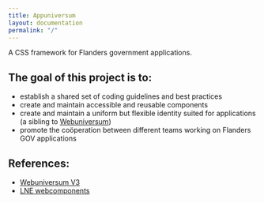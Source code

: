 ```yaml
---
title: Appuniversum
layout: documentation
permalink: "/"
---
```


<div class="au-c-content">

A CSS framework for Flanders government applications.

## The goal of this project is to:
- establish a shared set of coding guidelines and best practices
- create and maintain accessible and reusable components
- create and maintain a uniform but flexible identity suited for applications (a sibling to [Webuniversum](https://overheid.vlaanderen.be/webuniversum/v3/))
- promote the coöperation between different teams working on Flanders GOV applications

## References:
- [Webuniversum V3](https://overheid.vlaanderen.be/webuniversum/v3/)
- [LNE webcomponents](https://webcomponenten.omgeving.vlaanderen.be/doc/index.html)

</div>